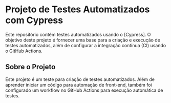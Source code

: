 # Projeto de Testes Automatizados com Cypress

Este repositório contém testes automatizados usando o [Cypress]. O objetivo deste projeto é fornecer uma base para a criação e execução de testes automatizados, além de configurar a integração contínua (CI) usando o GitHub Actions.

## Sobre o Projeto

Este projeto é um teste para criação de testes automatizados. Além de aprender iniciar um código para automação de front-end, também foi configurado um workflow no GitHub Actions para execução automática de testes.
